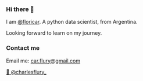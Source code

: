 ### Hi there 👋

I am [@floricar](github.com/floricar). A python data scientist, from Argentina. 

Looking forward to learn on my journey.

### Contact me

Email me: [car.flury@gmail.com](mailto:car.flury@gmail.com)

[🐤 @charlesflury_](twitter.com/charlesflury_)
